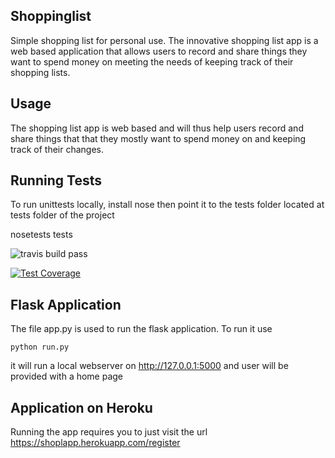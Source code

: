 ## Shoppinglist
Simple shopping list for personal use.
The innovative shopping list app is a web based application that allows users  to record and share things they want to spend money on  meeting the needs of keeping track of their shopping lists.



## Usage

The shopping list app is web based and will thus help users record and share things that that they mostly want to spend money
on and keeping track of their changes.

## Running Tests

 To run unittests locally, install nose then point it to the tests folder located at tests folder of the project

 nosetests tests
 
 
![travis build pass](https://travis-ci.org/joewachira/Shoppinglist.svg?branch=staging) 

[![Test Coverage](https://codeclimate.com/github/codeclimate/codeclimate/badges/coverage.svg)](https://codeclimate.com/github/codeclimate/codeclimate/coverage)


## Flask Application

The file app.py is used to run the flask application. To run it use

    python run.py  
    
it will run a local webserver on http://127.0.0.1:5000 and user will be provided with a home page

## Application on Heroku

Running the app requires you to just visit the url  https://shoplapp.herokuapp.com/register
